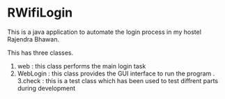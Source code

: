 RWifiLogin
==========

This is a java application to automate the login process in my hostel Rajendra Bhawan.

This has three classes.
1. web : this class performs the main login task
2. WebLogin : this class provides the GUI interface to run the program \.
3.check : this is a test class which has been used to test diffrent parts during development


